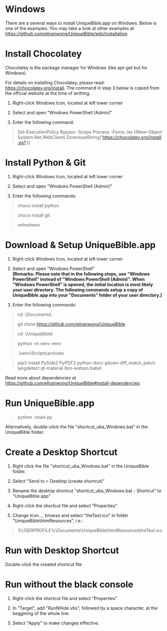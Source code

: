 # Windows

There are a several ways to install UniqueBible.app on Windows.  Below is one of the examples.  You may take a look at other examples at https://github.com/eliranwong/UniqueBible/wiki/installation.

# Install Chocolatey

Chocolatey is the package manager for Windows (like apt-get but for Windows)

For details on installing Chocolatey, please read: https://chocolatey.org/install.  The command in step 3 below is copied from the official website at the time of writting.

1) Right-click Windows Icon, located at left lower corner

2) Select and open "Windows PowerShell (Admin)"

3) Enter the following command:

> Set-ExecutionPolicy Bypass -Scope Process -Force; iex ((New-Object System.Net.WebClient).DownloadString('https://chocolatey.org/install.ps1'))

# Install Python & Git

1) Right-click Windows Icon, located at left lower corner

2) Select and open "Windows PowerShell (Admin)"

3) Enter the following commands:

> choco install python

> choco install git

> refreshenv

# Download & Setup UniqueBible.app

1) Right-click Windows Icon, located at left lower corner

2) Select and open "Windows PowerShell"<br>
<b>[Remarks: Please note that in the following steps, use "Windows PowerShell" instead of "Windows PowerShell (Admin)". When "Windows PowerShell" is opened, the initial location is most likely your user directory.  The following commands setup a copy of UniqueBible.app into your "Documents" folder of your user directory.]</b>

3) Enter the following commands:

> cd .\Documents\

> git clone https://github.com/eliranwong/UniqueBible

> cd .\UniqueBible\

> python -m venv venv

> .\venv\Scripts\activate

> pip3 install PySide2 PyPDF2 python-docx gdown diff_match_patch langdetect qt-material ibm-watson babel

Read more about dependencies at https://github.com/eliranwong/UniqueBible#install-dependencies

# Run UniqueBible.app

> python .\main.py

Alternatively, double-click the file "shortcut_uba_Windows.bat" in the UniqueBible folder.

# Create a Desktop Shortcut

1) Right click the file "shortcut_uba_Windows.bat" in the UniqueBible folder.

2) Select "Send to > Desktop (create shortcut)"

3) Rename the desktop shortcut "shortcut_uba_Windows.bat - Shortcut" to "UniqueBible.app"

4) Right-click the shortcut file and select "Properties"

5) Change Icon..., browse and select "theText.ico" in folder "UniqueBible\htmlResources", i.e.:

> %USERPROFILE%\Documents\UniqueBible\htmlResources\theText.ico

# Run with Desktop Shortcut

Double-click the created shortcut file

# Run without the black console

1) Right-click the shortcut file and select "Properties"

2) In "Target", add "RunNHide.vbs", followed by a space character, at the beggining of the whole line.

3) Select "Apply" to make changes effective.
